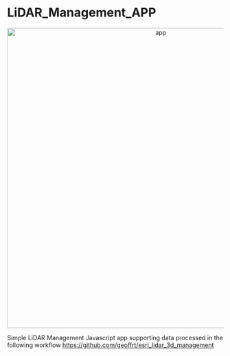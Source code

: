 # LiDAR_Management_APP

<p align="center">
  <img src="dc_slr_image.JPG" width="700" title="app">
</p>

Simple LiDAR Management Javascript app supporting data processed in the following workflow https://github.com/geoffrt/esri_lidar_3d_management
